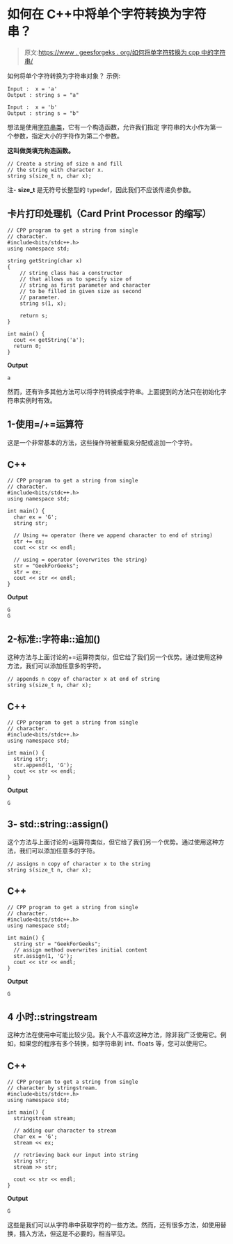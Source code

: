 # 如何在 C++中将单个字符转换为字符串？

> 原文:[https://www . geesforgeks . org/如何将单字符转换为 cpp 中的字符串/](https://www.geeksforgeeks.org/how-to-convert-a-single-character-to-string-in-cpp/)

如何将单个字符转换为字符串对象？
示例:

```
Input :  x = 'a'
Output : string s = "a"

Input :  x = 'b'
Output : string s = "b"
```

想法是使用[字符串类](https://www.geeksforgeeks.org/c-string-class-and-its-applications/)，它有一个构造函数，允许我们指定
字符串的大小作为第一个参数，指定大小的字符作为第二个参数。

**这叫做类填充构造函数。**

```
// Create a string of size n and fill
// the string with character x.
string s(size_t n, char x);
```

注- **size_t** 是无符号长整型的 typedef，因此我们不应该传递负参数。

## 卡片打印处理机（Card Print Processor 的缩写）

```
// CPP program to get a string from single
// character.
#include<bits/stdc++.h>
using namespace std;

string getString(char x)
{
    // string class has a constructor
    // that allows us to specify size of
    // string as first parameter and character
    // to be filled in given size as second
    // parameter.
    string s(1, x);

    return s;  
}

int main() {
  cout << getString('a');
  return 0;
}
```

**Output**

```
a
```

然而，还有许多其他方法可以将字符转换成字符串。上面提到的方法只在初始化字符串实例时有效。

## 1-使用=/+=运算符

这是一个非常基本的方法，这些操作符被重载来分配或追加一个字符。

## C++

```
// CPP program to get a string from single
// character.
#include<bits/stdc++.h>
using namespace std;

int main() {
  char ex = 'G';
  string str;

  // Using += operator (here we append character to end of string)
  str += ex;
  cout << str << endl;

  // using = operator (overwrites the string)
  str = "GeekForGeeks";
  str = ex;
  cout << str << endl;
}
```

**Output**

```
G
G

```

## 2-标准::字符串::追加()

这种方法与上面讨论的+=运算符类似，但它给了我们另一个优势。通过使用这种方法，我们可以添加任意多的字符。

```
// appends n copy of character x at end of string
string s(size_t n, char x);
```

## C++

```
// CPP program to get a string from single
// character.
#include<bits/stdc++.h>
using namespace std;

int main() {
  string str;
  str.append(1, 'G');
  cout << str << endl;
}
```

**Output**

```
G

```

## 3- std::string::assign()

这个方法与上面讨论的=运算符类似，但它给了我们另一个优势。通过使用这种方法，我们可以添加任意多的字符。

```
// assigns n copy of character x to the string
string s(size_t n, char x);
```

## C++

```
// CPP program to get a string from single
// character.
#include<bits/stdc++.h>
using namespace std;

int main() {
  string str = "GeekForGeeks";
  // assign method overwrites initial content
  str.assign(1, 'G');
  cout << str << endl;
}
```

**Output**

```
G

```

## 4 小时::stringstream

这种方法在使用中可能比较少见。我个人不喜欢这种方法，除非我广泛使用它。例如，如果您的程序有多个转换，如字符串到 int、floats 等，您可以使用它。

## C++

```
// CPP program to get a string from single
// character by stringstream.
#include<bits/stdc++.h>
using namespace std;

int main() {
  stringstream stream;

  // adding our character to stream
  char ex = 'G';
  stream << ex;

  // retrieving back our input into string
  string str;
  stream >> str;

  cout << str << endl;
}
```

**Output**

```
G

```

这些是我们可以从字符串中获取字符的一些方法。然而，还有很多方法，如使用替换，插入方法，但这是不必要的，相当罕见。